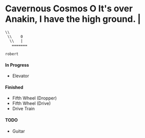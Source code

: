 Cavernous Cosmos
 O It's over Anakin, I have the high ground.
 |
 ===
    \\  
     \\    0
      \\   |
       =======


`robert`
<br>
#### In Progress
- Elevator

#### Finished
- Fifth Wheel (Dropper)
- Fifth Wheel (Drive)
- Drive Train

#### TODO
- Guitar